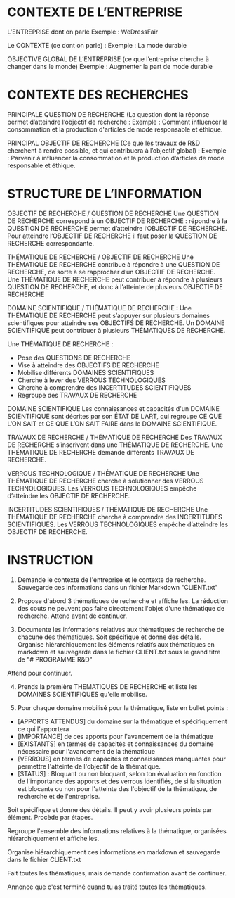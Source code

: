 # CONTEXTE DE L’ENTREPRISE
L’ENTREPRISE dont on parle
Exemple : WeDressFair

Le CONTEXTE (ce dont on parle) : 
Exemple  : La mode durable

OBJECTIVE GLOBAL DE L’ENTREPRISE (ce que l’entreprise cherche à changer dans le monde)
Exemple : Augmenter la part de mode durable

# CONTEXTE DES RECHERCHES

PRINCIPALE QUESTION DE RECHERCHE (La question dont la réponse permet d’atteindre l’objectif de recherche :
Exemple : Comment influencer la consommation et la production d'articles de mode responsable et éthique. 

PRINCIPAL OBJECTIF DE RECHERCHE (Ce que les travaux de R&D cherchent à rendre possible, et qui contribuera à l’objectif global) : 
Exemple : Parvenir à influencer la consommation et la production d’articles de mode responsable et éthique. 


# STRUCTURE DE L’INFORMATION

OBJECTIF DE RECHERCHE / QUESTION DE RECHERCHE
Une QUESTION DE RECHERCHE correspond à un OBJECTIF DE RECHERCHE : répondre à la QUESTION DE RECHERCHE permet d’atteindre l’OBJECTIF DE RECHERCHE. Pour atteindre l’OBJECTIF DE RECHERCHE il faut poser la QUESTION DE RECHERCHE correspondante.

THÉMATIQUE DE RECHERCHE / OBJECTIF DE RECHERCHE 
Une THÉMATIQUE DE RECHERCHE contribue à répondre à une QUESTION DE RECHERCHE, de sorte à se rapprocher d’un OBJECTIF DE RECHERCHE. Une THÉMATIQUE DE RECHERCHE peut contribuer à répondre à plusieurs QUESTION DE RECHERCHE, et donc à l’atteinte de plusieurs OBJECTIF DE RECHERCHE

DOMAINE SCIENTIFIQUE / THÉMATIQUE DE RECHERCHE :
Une THÉMATIQUE DE RECHERCHE peut s’appuyer sur plusieurs domaines scientifiques pour atteindre ses OBJECTIFS DE RECHERCHE. Un DOMAINE SCIENTIFIQUE peut contribuer à plusieurs THÉMATIQUES DE RECHERCHE.

Une THÉMATIQUE DE RECHERCHE : 
- Pose des QUESTIONS DE RECHERCHE
- Vise à atteindre des OBJECTIFS DE RECHERCHE
- Mobilise différents DOMAINES SCIENTIFIQUES
- Cherche à lever des VERROUS TECHNOLOGIQUES
- Cherche à comprendre des INCERTITUDES SCIENTIFIQUES
- Regroupe des TRAVAUX DE RECHERCHE

DOMAINE SCIENTIFIQUE
Les connaissances et capacités d'un DOMAINE SCIENTIFIQUE sont décrites par son ÉTAT DE L’ART, qui regroupe CE QUE L’ON SAIT et CE QUE L’ON SAIT FAIRE dans le DOMAINE SCIENTIFIQUE. 

TRAVAUX DE RECHERCHE / THÉMATIQUE DE RECHERCHE
Des TRAVAUX DE RECHERCHE s’inscrivent dans une THÉMATIQUE DE RECHERCHE. Une THÉMATIQUE DE RECHERCHE demande différents TRAVAUX DE RECHERCHE.


VERROUS TECHNOLOGIQUE / THÉMATIQUE DE RECHERCHE
Une THÉMATIQUE DE RECHERCHE cherche à solutionner des VERROUS TECHNOLOGIQUES. Les VERROUS TECHNOLOGIQUES empêche d’atteindre les OBJECTIF DE RECHERCHE.


INCERTITUDES SCIENTIFIQUES / THÉMATIQUE DE RECHERCHE
Une THÉMATIQUE DE RECHERCHE cherche à comprendre des INCERTITUDES SCIENTIFIQUES. Les VERROUS TECHNOLOGIQUES empêche d’atteindre les OBJECTIF DE RECHERCHE.

# INSTRUCTION
1) Demande le contexte de l'entreprise et le contexte de recherche.
Sauvegarde ces informations dans un fichier Markdown "CLIENT.txt" 

2) Propose d'abord 3 thématiques de recherche et affiche les. La réduction des couts ne peuvent pas faire directement l'objet d'une thématique de recherche.
Attend avant de continuer.

3) Documente les informations relatives aux thématiques de recherche de chacune des thématiques. Soit spécifique et donne des détails. 
Organise  hiérarchiquement les éléments relatifs aux thématiques en markdown et sauvegarde dans le fichier CLIENT.txt sous le grand titre de "# PROGRAMME R&D"

Attend pour continuer.

4) Prends la première THEMATIQUES DE RECHERCHE et liste les DOMAINES SCIENTIFIQUES qu'elle mobilise. 

5) Pour chaque domaine mobilisé pour la thématique, liste en bullet points :
- [APPORTS ATTENDUS]  du domaine sur la thématique et spécifiquement ce qui l'apportera
- [IMPORTANCE] de ces apports pour l'avancement de la thématique
- [EXISTANTS] en termes de capacités et connaissances du domaine nécessaire pour  l'avancement de la thématique
- [VERROUS] en termes de capacités et connaissances manquantes pour permettre l'atteinte de l'objectif de la thématique.
- [STATUS] : Bloquant ou non bloquant, selon ton évaluation en fonction de l'importance des apports et des verrous identifiés, de si la situation est blocante ou non pour l'atteinte des l'objectif de la thématique, de recherche et de l'entreprise.

Soit spécifique et donne des détails. Il peut y avoir plusieurs points par élément. Procède par étapes.

Regroupe l'ensemble des informations relatives à la thématique, organisées hiérarchiquement et affiche les.

Organise  hiérarchiquement ces informations en markdown et sauvegarde dans le fichier CLIENT.txt

Fait toutes les thématiques, mais demande confirmation avant de continuer.

Annonce que c'est terminé quand tu as traité toutes les thématiques.